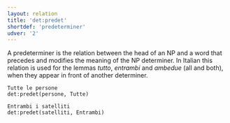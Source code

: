 ```yaml
---
layout: relation
title: 'det:predet'
shortdef: 'predeterminer'
udver: '2'
---
```


A predeterminer is the relation between the head of an NP and a word that precedes and modifies the meaning of the NP determiner. In Italian this relation is used for the lemmas *tutto*, *entrambi* and *ambedue* (all and both), when they appear in front of another determiner.

~~~ sdparse
Tutte le persone 
det:predet(persone, Tutte)
~~~
~~~ sdparse
Entrambi i satelliti 
det:predet(satelliti, Entrambi)
~~~
<!-- Interlanguage links updated Út zář 29 20:23:29 CEST 2020 -->
